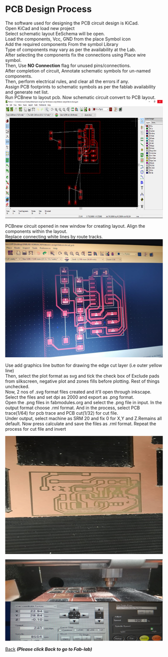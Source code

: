 #  PCB  Design  Process
The software used for designing the PCB circuit design is KiCad.      
Open KiCad and load new project      
Select schematic layout EeSchema will be open.      
Load the components, Vcc, GND from the place Symbol icon      
Add the required components  From the symbol  Library      
Type of components may vary as per the availability at the Lab.        
After selecting the components fix the connections using Place  wire symbol.        
Then, Use **NO Connection** flag for unused pins/connections.      
After completion of circuit, Annotate schematic symbols for un-named components.       
Then, perform electrical rules, and clear all the errors if any.          
Assign PCB footprints to schematic symbols as per the fablab availability and generate net list.     
Run PCBnew to layout pcb. Now schematic circuit convert to PCB layout.   
![PCB Design](/images/AssignQ1.png)

PCBnew circuit opened in new window for creating layout. Align the components within the layout.     
Replace connecting white lines by route tracks.    
![PCB Design](/images/AssignA1.jpeg)      


Use add graphics line button for drawing the edge cut layer (i.e outer yellow line)       
Then, select the plot format as svg and tick the check box of Exclude pads from silkscreen,           negative plot    and zones fills before plotting. Rest of things unchecked.    
Now, 2 nos of .svg format files created and it'll open through inkscape. Select the files and set dpi as   2000 and export as .png format.     
Open the .png files in fabmodules.org and select the .png file in input. In the output format choose .rml  format. And in the process, select PCB trace(1/64) for pcb trace and PCB cut(1/32) for cut file.      
Under output, select machine as SRM 20 and fix 0 for X,Y and Z.Remains all default. Now press calculate    and save the files as .rml format. Repeat the process for cut file and invert    

![PCB Design](/images/pcb-design.jpeg)

 














![PCB Design](/images/microcontroller-pcb.jpg)




[Back](/mdfiles/Fab-Lab.md)  ***(Please click  Back to go to Fab-lab)***






